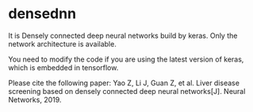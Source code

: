 # densednn
It is Densely connected deep neural networks build by keras. Only the network architecture is available.

You need to modify the code if you are using the latest version of keras, which is embedded in tensorflow.

Please cite the following paper:
Yao Z, Li J, Guan Z, et al. Liver disease screening based on densely connected deep neural networks[J]. Neural Networks, 2019.
